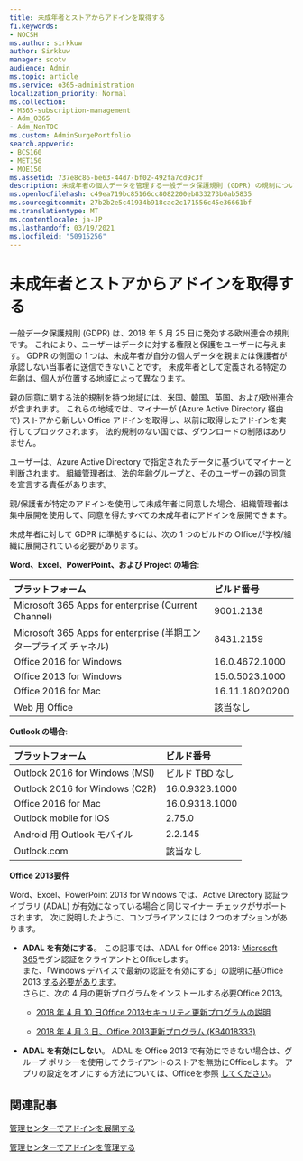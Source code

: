 ```yaml
---
title: 未成年者とストアからアドインを取得する
f1.keywords:
- NOCSH
ms.author: sirkkuw
author: Sirkkuw
manager: scotv
audience: Admin
ms.topic: article
ms.service: o365-administration
localization_priority: Normal
ms.collection:
- M365-subscription-management
- Adm_O365
- Adm_NonTOC
ms.custom: AdminSurgePortfolio
search.appverid:
- BCS160
- MET150
- MOE150
ms.assetid: 737e8c86-be63-44d7-bf02-492fa7cd9c3f
description: 未成年者の個人データを管理する一般データ保護規則 (GDPR) の規制について学ぶ。
ms.openlocfilehash: c49ea719bc85166cc8082200eb833273b0ab5835
ms.sourcegitcommit: 27b2b2e5c41934b918cac2c171556c45e36661bf
ms.translationtype: MT
ms.contentlocale: ja-JP
ms.lasthandoff: 03/19/2021
ms.locfileid: "50915256"
---
```

# <a name="minors-and-acquiring-add-ins-from-the-store"></a>未成年者とストアからアドインを取得する

一般データ保護規則 (GDPR) は、2018 年 5 月 25 日に発効する欧州連合の規則です。 これにより、ユーザーはデータに対する権限と保護をユーザーに与えます。 GDPR の側面の 1 つは、未成年者が自分の個人データを親または保護者が承認しない当事者に送信できないことです。 未成年者として定義される特定の年齢は、個人が位置する地域によって異なります。
  
親の同意に関する法的規制を持つ地域には、米国、韓国、英国、および欧州連合が含まれます。 これらの地域では、マイナーが (Azure Active Directory 経由で) ストアから新しい Office アドインを取得し、以前に取得したアドインを実行してブロックされます。 法的規制のない国では、ダウンロードの制限はありません。
  
ユーザーは、Azure Active Directory で指定されたデータに基づいてマイナーと判断されます。 組織管理者は、法的年齢グループと、そのユーザーの親の同意を宣言する責任があります。
  
親/保護者が特定のアドインを使用して未成年者に同意した場合、組織管理者は集中展開を使用して、同意を得たすべての未成年者にアドインを展開できます。
  
未成年者に対して GDPR に準拠するには、次の 1 つのビルドの Officeが学校/組織に展開されている必要があります。
 
 **Word、Excel、PowerPoint、および Project の場合**: 

|**プラットフォーム** <br/> |**ビルド番号** <br/> |
|:-----|:-----|
|Microsoft 365 Apps for enterprise (Current Channel)  <br/> |9001.2138   <br/> |
|Microsoft 365 Apps for enterprise (半期エンタープライズ チャネル)  <br/> |8431.2159  <br/> |
|Office 2016 for Windows  <br/> |16.0.4672.1000  <br/> |
|Office 2013 for Windows  <br/> |15.0.5023.1000  <br/> |
|Office 2016 for Mac  <br/> |16.11.18020200  <br/> |
|Web 用 Office  <br/> |該当なし  <br/> |
   
 **Outlook の場合**: 
  
|**プラットフォーム** <br/> |**ビルド番号** <br/> |
|:-----|:-----|
|Outlook 2016 for Windows (MSI)  <br/> |ビルド TBD なし  <br/> |
|Outlook 2016 for Windows (C2R)  <br/> |16.0.9323.1000  <br/> |
|Office 2016 for Mac  <br/> |16.0.9318.1000  <br/> |
|Outlook mobile for iOS  <br/> |2.75.0  <br/> |
|Android 用 Outlook モバイル  <br/> |2.2.145  <br/> |
|Outlook.com  <br/> |該当なし  <br/> |

 **Office 2013要件**
  
Word、Excel、PowerPoint 2013 for Windows では、Active Directory 認証ライブラリ (ADAL) が有効になっている場合と同じマイナー チェックがサポートされます。 次に説明したように、コンプライアンスには 2 つのオプションがあります。
  
- **ADAL を有効にする**。 この記事では、ADAL for Office 2013: [Microsoft 365](../../enterprise/modern-auth-for-office-2013-and-2016.md)モダン認証をクライアントとOfficeします。<br/>また、「Windows デバイスで最新の認証を有効にする」の説明に基Office 2013 [する必要があります](../security-and-compliance/enable-modern-authentication.md)。<br/>さらに、次の 4 月の更新プログラムをインストールする必要Office 2013。
    
  - [2018 年 4 月 10 日Office 2013セキュリティ更新プログラムの説明](https://support.microsoft.com/help/4018330/description-of-the-security-update-for-office-2013-april-10-2018)
    
  - [2018 年 4 月 3 日、Office 2013更新プログラム (KB4018333)](https://support.microsoft.com/help/4018333/april-3-2018-update-for-office-2013-kb4018333)
    
- **ADAL を有効にしない**。 ADAL を Office 2013 で有効にできない場合は、グループ ポリシーを使用してクライアントのストアを無効にOfficeします。 アプリの設定をオフにする方法については、Officeを参照 [してください](/previous-versions/office/office-2013-resource-kit/cc178992(v=office.15))。

## <a name="related-articles"></a>関連記事

[管理センターでアドインを展開する](./manage-deployment-of-add-ins.md)

[管理センターでアドインを管理する](./manage-addins-in-the-admin-center.md)

